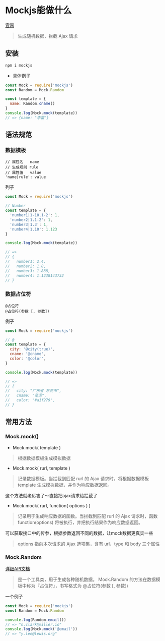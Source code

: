 # Mockjs能做什么

[官网](http://mockjs.com/)
> 生成随机数据，拦截 Ajax 请求

## 安装

```bash
npm i mockjs
```

- 具体例子

```js
const Mock = require('mockjs')
const Random = Mock.Random

const template = {
  name: Random.cname()
}
console.log(Mock.mock(template))
// => {name: "李雷"}
```

## 语法规范

### 数据模板

```
// 属性名   name
// 生成规则 rule
// 属性值   value
'name|rule': value
```

列子

```js
const Mock = require('mockjs')

// Number
const template = {
  'number1|1-10.1-2': 1,
  'number2|1.1-2': 1,
  'number3|1.3': 1,
  'number4|1.10': 1.123
}

console.log(Mock.mock(template))

// =>
// {
//   number1: 2.4,
//   number2: 1.8,
//   number3: 1.888,
//   number4: 1.1238143732
// }
```


### 数据占位符

```
@占位符
@占位符(参数 [, 参数])
```

例子

```js
const Mock = require('mockjs')

// @
const template = {
  city: '@city(true)',
  cname: '@cname',
  color: '@color',
}

console.log(Mock.mock(template))

// =>
// {
//   city: "广东省 东莞市",
//   cname: "范芳",
//   color: "#a1f279",
// }
```


## 常用方法

### Mock.mock()

- Mock.mock( template )
> 根据数据模板生成模拟数据

- Mock.mock( rurl, template )
> 记录数据模板。当拦截到匹配 rurl 的 Ajax 请求时，将根据数据模板 template 生成模拟数据，并作为响应数据返回。

这个方法就老厉害了～直接把ajax请求给拦截了

- Mock.mock( rurl, function( options ) )
> 记录用于生成响应数据的函数。当拦截到匹配 rurl 的 Ajax 请求时，函数 function(options) 将被执行，并把执行结果作为响应数据返回。

可以获取接口中的传参，根据参数返回不同的数据，让mock数据更真实一些

> options
指向本次请求的 Ajax 选项集，含有 url、type 和 body 三个属性


### Mock.Random

[详细API文档](https://github.com/nuysoft/Mock/wiki/Mock.Random)

> 是一个工具类，用于生成各种随机数据。
> Mock.Random 的方法在数据模板中称为『占位符』，书写格式为 @占位符(参数 [, 参数])

一个例子
```js
const Mock = require('mockjs')
const Random = Mock.Random

console.log(Random.email())
// => "n.clark@miller.io"
console.log(Mock.mock('@email'))
// => "y.lee@lewis.org"
```